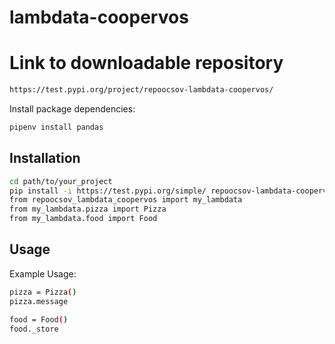 # lambdata-coopervos

# Link to downloadable repository
```sh
https://test.pypi.org/project/repoocsov-lambdata-coopervos/
```

Install package dependencies:

```sh
pipenv install pandas
```

## Installation

```sh
cd path/to/your_project
pip install -i https://test.pypi.org/simple/ repoocsov-lambdata-coopervos
from repoocsov_lambdata_coopervos import my_lambdata
from my_lambdata.pizza import Pizza
from my_lambdata.food import Food
```

## Usage

Example Usage:
```sh
pizza = Pizza()
pizza.message

food = Food()
food._store
```